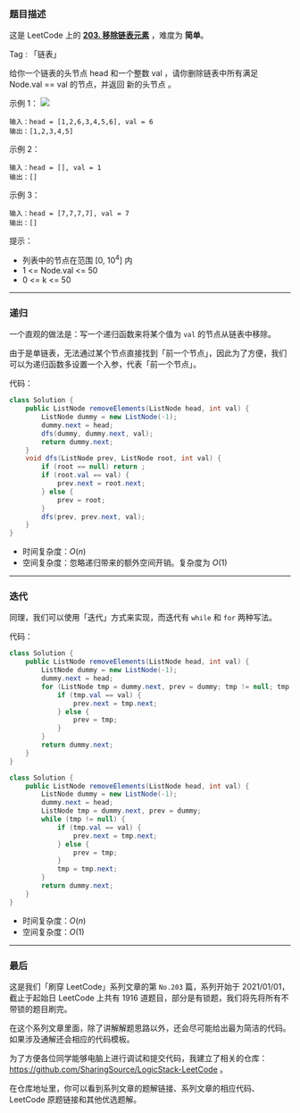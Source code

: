 ### 题目描述

这是 LeetCode 上的 **[203. 移除链表元素](https://leetcode-cn.com/problems/remove-linked-list-elements/solution/gong-shui-san-xie-yi-chu-lian-biao-yuan-ca6fu/)** ，难度为 **简单**。

Tag : 「链表」




给你一个链表的头节点 head 和一个整数 val ，请你删除链表中所有满足 Node.val == val 的节点，并返回 新的头节点 。


示例 1：
![](https://assets.leetcode.com/uploads/2021/03/06/removelinked-list.jpg)
```
输入：head = [1,2,6,3,4,5,6], val = 6
输出：[1,2,3,4,5]
```
示例 2：
```
输入：head = [], val = 1
输出：[]
```
示例 3：
```
输入：head = [7,7,7,7], val = 7
输出：[]
```

提示：
* 列表中的节点在范围 [0, $10^4$] 内
* 1 <= Node.val <= 50
* 0 <= k <= 50

---

### 递归

一个直观的做法是：写一个递归函数来将某个值为 `val` 的节点从链表中移除。

由于是单链表，无法通过某个节点直接找到「前一个节点」，因此为了方便，我们可以为递归函数多设置一个入参，代表「前一个节点」。

代码：
```Java []
class Solution {
    public ListNode removeElements(ListNode head, int val) {
        ListNode dummy = new ListNode(-1);
        dummy.next = head;
        dfs(dummy, dummy.next, val);
        return dummy.next;
    }
    void dfs(ListNode prev, ListNode root, int val) {
        if (root == null) return ;
        if (root.val == val) {
            prev.next = root.next;
        } else {
            prev = root;
        }
        dfs(prev, prev.next, val);
    }
}
```
* 时间复杂度：$O(n)$
* 空间复杂度：忽略递归带来的额外空间开销。复杂度为 $O(1)$

---

### 迭代

同理，我们可以使用「迭代」方式来实现，而迭代有 `while` 和 `for` 两种写法。

代码：
```Java []
class Solution {
    public ListNode removeElements(ListNode head, int val) {
        ListNode dummy = new ListNode(-1);
        dummy.next = head;
        for (ListNode tmp = dummy.next, prev = dummy; tmp != null; tmp = tmp.next) {
            if (tmp.val == val) {
                prev.next = tmp.next;
            } else {
                prev = tmp;
            }
        }
        return dummy.next;
    }
}
```
```Java []
class Solution {
    public ListNode removeElements(ListNode head, int val) {
        ListNode dummy = new ListNode(-1);
        dummy.next = head;
        ListNode tmp = dummy.next, prev = dummy;
        while (tmp != null) {
            if (tmp.val == val) {
                prev.next = tmp.next;
            } else {
                prev = tmp;
            }
            tmp = tmp.next;
        }
        return dummy.next;
    }
}
```
* 时间复杂度：$O(n)$
* 空间复杂度：$O(1)$

---

### 最后

这是我们「刷穿 LeetCode」系列文章的第 `No.203` 篇，系列开始于 2021/01/01，截止于起始日 LeetCode 上共有 1916 道题目，部分是有锁题，我们将先将所有不带锁的题目刷完。

在这个系列文章里面，除了讲解解题思路以外，还会尽可能给出最为简洁的代码。如果涉及通解还会相应的代码模板。

为了方便各位同学能够电脑上进行调试和提交代码，我建立了相关的仓库：https://github.com/SharingSource/LogicStack-LeetCode 。

在仓库地址里，你可以看到系列文章的题解链接、系列文章的相应代码、LeetCode 原题链接和其他优选题解。

